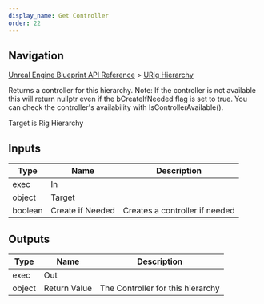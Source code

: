 ```yaml
---
display_name: Get Controller
order: 22
---
```

## Navigation

[Unreal Engine Blueprint API Reference](https://dev.epicgames.com/documentation/en-us/unreal-engine/BlueprintAPI) > [URig Hierarchy](https://dev.epicgames.com/documentation/en-us/unreal-engine/BlueprintAPI/URigHierarchy)

Returns a controller for this hierarchy.
Note: If the controller is not available this will return nullptr
even if the bCreateIfNeeded flag is set to true. You can check the
controller's availability with IsControllerAvailable().

Target is Rig Hierarchy

## Inputs

| Type | Name | Description |
| --- | --- | --- |
| exec | In |  |
| object | Target |  |
| boolean | Create if Needed | Creates a controller if needed |

## Outputs

| Type | Name | Description |
| --- | --- | --- |
| exec | Out |  |
| object | Return Value | The Controller for this hierarchy |
